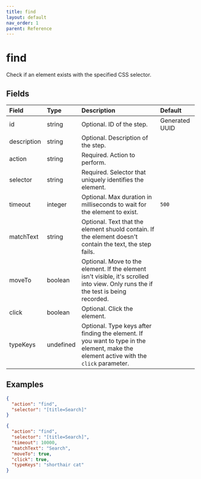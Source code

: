 ```yaml
---
title: find
layout: default
nav_order: 1
parent: Reference
---
```


# find

Check if an element exists with the specified CSS selector.

## Fields

Field | Type | Description | Default
:-- | :-- | :-- | :--
id | string |  Optional. ID of the step. | Generated UUID
description | string |  Optional. Description of the step. | 
action | string |  Required. Action to perform. | 
selector | string |  Required. Selector that uniquely identifies the element. | 
timeout | integer |  Optional. Max duration in milliseconds to wait for the element to exist. | `500`
matchText | string |  Optional. Text that the element shuold contain. If the element doesn't contain the text, the step fails. | 
moveTo | boolean |  Optional. Move to the element. If the element isn't visible, it's scrolled into view. Only runs the if the test is being recorded. | 
click | boolean |  Optional. Click the element. | 
typeKeys | undefined |  Optional. Type keys after finding the element. If you want to type in the element, make the element active with the `click` parameter. | 

## Examples

```json
{
  "action": "find",
  "selector": "[title=Search]"
}
```

```json
{
  "action": "find",
  "selector": "[title=Search]",
  "timeout": 10000,
  "matchText": "Search",
  "moveTo": true,
  "click": true,
  "typeKeys": "shorthair cat"
}
```

